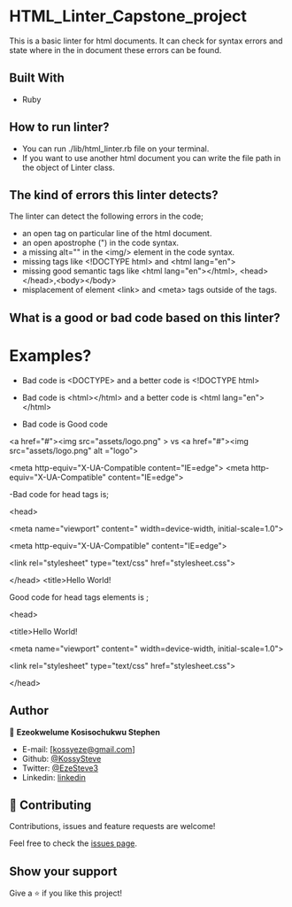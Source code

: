 # HTML_Linter_Capstone_project
This is a basic linter for html documents. It can check for syntax errors and state where in the in document these errors can be found.

## Built With

- Ruby

## How to run linter?
- You can run ./lib/html_linter.rb file on your terminal.
- If you want to use another html document you can write the file path in the object of Linter class.

## The kind of errors this linter detects?
The linter can detect the following errors in the code;
- an open tag on particular line of the html document.
- an open apostrophe (") in the code syntax.
- a missing alt="" in the \<img/> element in the code syntax.
- missing tags like \<!DOCTYPE html> and \<html lang="en">
- missing good semantic tags like \<html lang="en">\</html>, \<head>\</head>,\<body>\</body>
- misplacement of element \<link> and \<meta> tags outside of the <head></head> tags.

## What is a good or bad code based on this linter?
# Examples?
- Bad code is \<DOCTYPE> and a better code is \<!DOCTYPE html>

- Bad code is \<html>\</html> and a better code is \<html lang="en">\</html>

- Bad code is                                                         Good code                                         

\<a href="#">\<img src="assets/logo.png" ></a>        vs        \<a href="#">\<img src="assets/logo.png" alt ="logo"></a>



\<meta http-equiv="X-UA-Compatible content="IE=edge">           \<meta http-equiv="X-UA-Compatible" content="IE=edge">
>


-Bad code for head tags is;

\<head>

  \<meta name="viewport" content=" width=device-width, initial-scale=1.0">

  \<meta http-equiv="X-UA-Compatible" content="IE=edge">

  \<link rel="stylesheet" type="text/css" href="stylesheet.css">

\</head>
\<title>Hello World!</title>


Good code for head tags elements is ;

\<head>

  \<title>Hello World!</title>

  \<meta name="viewport" content=" width=device-width, initial-scale=1.0">

  \<link rel="stylesheet" type="text/css" href="stylesheet.css">

\</head>

## Author

👤 **Ezeokwelume Kosisochukwu Stephen**

- E-mail: [kossyeze@gmail.com]
- Github: [@KossySteve](https://github.com/KossySteve)
- Twitter: [@EzeSteve3](https://twitter.com/EzeSteve3/)
- Linkedin: [linkedin](https://www.linkedin.com/in/steve-ez-b090ba198/)


## 🤝 Contributing

Contributions, issues and feature requests are welcome!

Feel free to check the [issues page](issues/).

## Show your support

Give a ⭐️ if you like this project!
